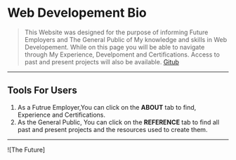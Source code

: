 # Web Developement Bio
> This Website was designed for the purpose of informing Future Employers and The General Public of My knowledge and skills in Web Developement. While on this page you will be able to navigate through My Experience, Develpoment and Certifications. Access to past and present projects will also be available. [Gitub](https://github.com/FutureSoftwarePro)

---
## Tools For Users
1. As a Futrue Employer,You can click on the **ABOUT** tab to find, Experience and Certifications. 
2. As the General Public, You can click on the **REFERENCE** tab to find all past and present projects and the resources used to create them.

---

![The Future]